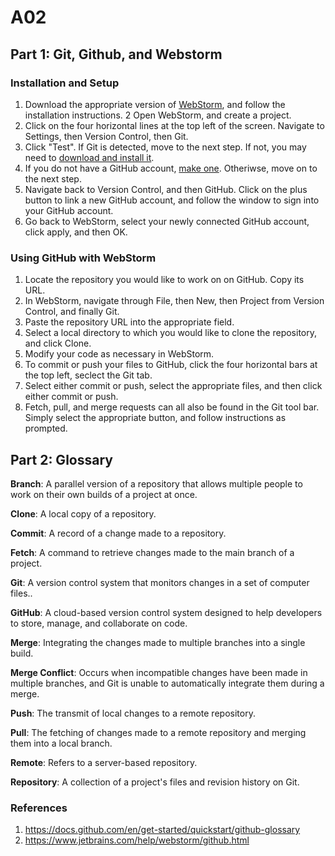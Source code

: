 # A02

## Part 1: Git, Github, and Webstorm

### Installation and Setup

1. Download the appropriate version of [WebStorm](https://www.jetbrains.com/webstorm/download/), and follow the installation instructions.
2 Open WebStorm, and create a project.
3. Click on the four horizontal lines at the top left of the screen. Navigate to Settings, then Version Control, then Git.
4. Click "Test". If Git is detected, move to the next step. If not, you may need to [download and install it](https://git-scm.com/downloads).
5. If you do not have a GitHub account, [make one](https://github.com/). Otheriwse, move on to the next step.
6. Navigate back to Version Control, and then GitHub. Click on the plus button to link a new GitHub account, and follow the window to sign into your GitHub account.
7. Go back to WebStorm, select your newly connected GitHub account, click apply, and then OK.

### Using GitHub with WebStorm

1. Locate the repository you would like to work on on GitHub. Copy its URL.
2. In WebStorm, navigate through File, then New, then Project from Version Control, and finally Git.
3. Paste the repository URL into the appropriate field.
4. Select a local directory to which you would like to clone the repository, and click Clone.
5. Modify your code as necessary in WebStorm.
6. To commit or push your files to GitHub, click the four horizontal bars at the top left, seclect the Git tab.
7. Select either commit or push, select the appropriate files, and then click either commit or push.
8. Fetch, pull, and merge requests can all also be found in the Git tool bar. Simply select the appropriate button, and follow instructions as prompted.

## Part 2: Glossary

**Branch**: A parallel version of a repository that allows multiple people to work on their own builds of a project at once.

**Clone**: A local copy of a repository.

**Commit**: A record of a change made to a repository.

**Fetch**: A command to retrieve changes made to the main branch of a project.

**Git**: A version control system that monitors changes in a set of computer files..

**GitHub**: A cloud-based version control system designed to help developers to store, manage, and collaborate on code.

**Merge**: Integrating the changes made to multiple branches into a single build.

**Merge Conflict**: Occurs when incompatible changes have been made in multiple  branches, and Git is unable to automatically integrate them during a merge.

**Push**: The transmit of local changes to a remote repository.

**Pull**: The fetching of changes made to a remote repository and merging them into a local branch.

**Remote**: Refers to a server-based repository.

**Repository**: A collection of a project's files and revision history on Git.

### References
1. https://docs.github.com/en/get-started/quickstart/github-glossary
2. https://www.jetbrains.com/help/webstorm/github.html
